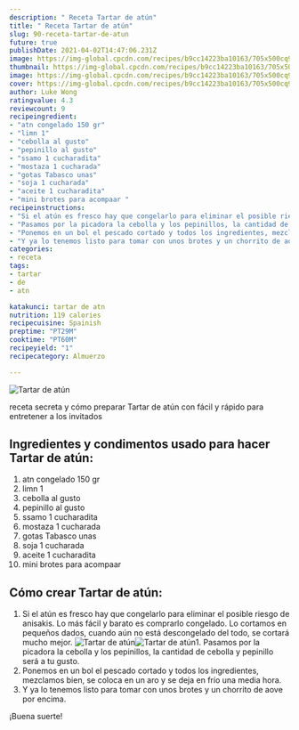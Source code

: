 ```yaml
---
description: " Receta Tartar de atún"
title: " Receta Tartar de atún"
slug: 90-receta-tartar-de-atun
future: true
publishDate: 2021-04-02T14:47:06.231Z
image: https://img-global.cpcdn.com/recipes/b9cc14223ba10163/705x500cq90/tartar-de-atun-foto-principal.jpg
thumbnail: https://img-global.cpcdn.com/recipes/b9cc14223ba10163/705x500cq90/tartar-de-atun-foto-principal.jpg
image: https://img-global.cpcdn.com/recipes/b9cc14223ba10163/705x500cq90/tartar-de-atun-foto-principal.jpg
cover: https://img-global.cpcdn.com/recipes/b9cc14223ba10163/705x500cq90/tartar-de-atun-foto-principal.jpg
author: Luke Wong
ratingvalue: 4.3
reviewcount: 9
recipeingredient:
- "atn congelado 150 gr"
- "limn 1"
- "cebolla al gusto"
- "pepinillo al gusto"
- "ssamo 1 cucharadita"
- "mostaza 1 cucharada"
- "gotas Tabasco unas"
- "soja 1 cucharada"
- "aceite 1 cucharadita"
- "mini brotes para acompaar "
recipeinstructions:
- "Si el atún es fresco hay que congelarlo para eliminar el posible riesgo de anisakis. Lo más fácil y barato es comprarlo congelado. Lo cortamos en pequeños dados, cuando aún no está descongelado del todo, se cortará mucho mejor."
- "Pasamos por la picadora la cebolla y los pepinillos, la cantidad de cebolla y pepinillo será a tu gusto."
- "Ponemos en un bol el pescado cortado y todos los ingredientes, mezclamos bien, se coloca en un aro y se deja en frío una media hora."
- "Y ya lo tenemos listo para tomar con unos brotes y un chorrito de aove por encima."
categories:
- receta
tags:
- tartar
- de
- atn

katakunci: tartar de atn 
nutrition: 119 calories
recipecuisine: Spainish
preptime: "PT29M"
cooktime: "PT60M"
recipeyield: "1"
recipecategory: Almuerzo

---
```



![Tartar de atún](https://img-global.cpcdn.com/recipes/b9cc14223ba10163/705x500cq90/tartar-de-atun-foto-principal.jpg)

receta secreta y cómo preparar Tartar de atún con fácil y rápido para entretener a los invitados

<!--inarticleads1-->

## Ingredientes y condimentos usado para hacer Tartar de atún:

1. atn congelado 150 gr
1. limn 1
1. cebolla al gusto
1. pepinillo al gusto
1. ssamo 1 cucharadita
1. mostaza 1 cucharada
1. gotas Tabasco unas
1. soja 1 cucharada
1. aceite 1 cucharadita
1. mini brotes para acompaar 



<!--inarticleads2-->

## Cómo crear Tartar de atún:

1. Si el atún es fresco hay que congelarlo para eliminar el posible riesgo de anisakis. Lo más fácil y barato es comprarlo congelado. Lo cortamos en pequeños dados, cuando aún no está descongelado del todo, se cortará mucho mejor.
<img src="https://img-global.cpcdn.com/steps/f450865d52c47ce7/160x128cq70/foto-del-paso-1-de-la-receta-tartar-de-atun.jpg" alt="Tartar de atún"><img src="https://img-global.cpcdn.com/steps/68851d838dad0f66/160x128cq70/foto-del-paso-1-de-la-receta-tartar-de-atun.jpg" alt="Tartar de atún">1. Pasamos por la picadora la cebolla y los pepinillos, la cantidad de cebolla y pepinillo será a tu gusto.
1. Ponemos en un bol el pescado cortado y todos los ingredientes, mezclamos bien, se coloca en un aro y se deja en frío una media hora.
1. Y ya lo tenemos listo para tomar con unos brotes y un chorrito de aove por encima.



¡Buena suerte!

